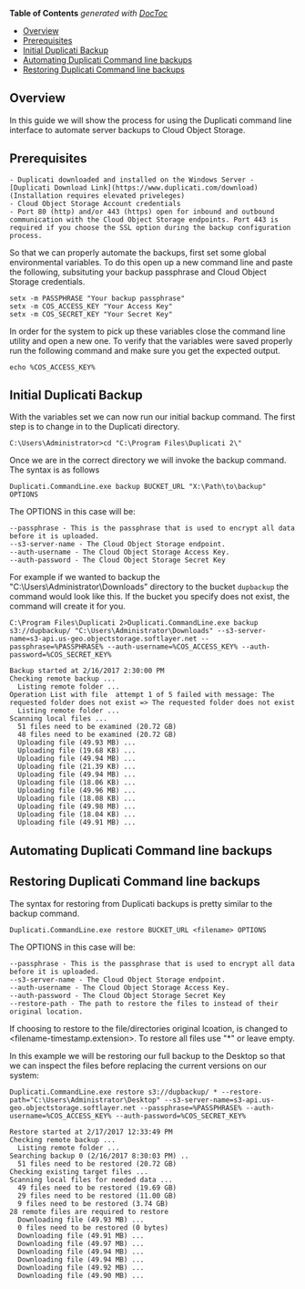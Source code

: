 <!-- START doctoc generated TOC please keep comment here to allow auto update -->
<!-- DON'T EDIT THIS SECTION, INSTEAD RE-RUN doctoc TO UPDATE -->
**Table of Contents**  *generated with [DocToc](https://github.com/thlorenz/doctoc)*

- [Overview](#overview)
- [Prerequisites](#prerequisites)
- [Initial Duplicati Backup](#initial-duplicati-backup)
- [Automating Duplicati Command line backups](#automating-duplicati-command-line-backups)
- [Restoring Duplicati Command line backups](#restoring-duplicati-command-line-backups)

<!-- END doctoc generated TOC please keep comment here to allow auto update -->

## Overview

In this guide we will show the process for using the Duplicati command line interface to automate server backups to Cloud Object Storage. 

## Prerequisites 
    - Duplicati downloaded and installed on the Windows Server - [Duplicati Download Link](https://www.duplicati.com/download) (Installation requires elevated priveleges)
    - Cloud Object Storage Account credentials
    - Port 80 (http) and/or 443 (https) open for inbound and outbound communication with the Cloud Object Storage endpoints. Port 443 is required if you choose the SSL option during the backup configuration process. 

So that we can properly automate the backups, first set some global environmental variables. To do this open up a new command line and paste the following, subsituting your backup passphrase and Cloud Object Storage credentials. 

```
setx -m PASSPHRASE "Your backup passphrase"
setx -m COS_ACCESS_KEY "Your Access Key"
setx -m COS_SECRET_KEY "Your Secret Key"
```

In order for the system to pick up these variables close the command line utility and open a new one. To verify that the variables were saved properly run the following command and make sure you get the expected output. 

```
echo %COS_ACCESS_KEY%
```

## Initial Duplicati Backup 
With the variables set we can now run our initial backup command. The first step is to change in to the Duplicati directory. 

```
C:\Users\Administrator>cd "C:\Program Files\Duplicati 2\"
```

Once we are in the correct directory we will invoke the backup command. The syntax is as follows 

```
Duplicati.CommandLine.exe backup BUCKET_URL "X:\Path\to\backup" OPTIONS
```

The OPTIONS in this case will be:

    --passphrase - This is the passphrase that is used to encrypt all data before it is uploaded.
    --s3-server-name - The Cloud Object Storage endpoint. 
    --auth-username - The Cloud Object Storage Access Key. 
    --auth-password - The Cloud Object Storage Secret Key

For example if we wanted to backup the "C:\Users\Administrator\Downloads" directory to the bucket `dupbackup` the command would look like this. If the bucket you specify does not exist, the command will create it for you. 

```
C:\Program Files\Duplicati 2>Duplicati.CommandLine.exe backup s3://dupbackup/ "C:\Users\Administrator\Downloads" --s3-server-name=s3-api.us-geo.objectstorage.softlayer.net --passphrase=%PASSPHRASE% --auth-username=%COS_ACCESS_KEY% --auth-password=%COS_SECRET_KEY%

Backup started at 2/16/2017 2:30:00 PM
Checking remote backup ...
  Listing remote folder ...
Operation List with file  attempt 1 of 5 failed with message: The requested folder does not exist => The requested folder does not exist
  Listing remote folder ...
Scanning local files ...
  51 files need to be examined (20.72 GB)
  48 files need to be examined (20.72 GB)
  Uploading file (49.93 MB) ...
  Uploading file (19.68 KB) ...
  Uploading file (49.94 MB) ...
  Uploading file (21.39 KB) ...
  Uploading file (49.94 MB) ...
  Uploading file (18.06 KB) ...
  Uploading file (49.96 MB) ...
  Uploading file (18.08 KB) ...
  Uploading file (49.98 MB) ...
  Uploading file (18.04 KB) ...
  Uploading file (49.91 MB) ...
```

## Automating Duplicati Command line backups


## Restoring Duplicati Command line backups

The syntax for restoring from Duplicati backups is pretty similar to the backup command. 

```
Duplicati.CommandLine.exe restore BUCKET_URL <filename> OPTIONS
```

The OPTIONS in this case will be:

    --passphrase - This is the passphrase that is used to encrypt all data before it is uploaded.
    --s3-server-name - The Cloud Object Storage endpoint. 
    --auth-username - The Cloud Object Storage Access Key. 
    --auth-password - The Cloud Object Storage Secret Key
    --restore-path - The path to restore the files to instead of their original location. 

If choosing to restore to the file/directories original lcoation, <filename> is changed to <filename-timestamp.extension>. To restore all files use "*" or leave empty.

In this example we will be restoring our full backup to the Desktop so that we can inspect the files before replacing the current versions on our system:

```
Duplicati.CommandLine.exe restore s3://dupbackup/ * --restore-path="C:\Users\Administrator\Desktop" --s3-server-name=s3-api.us-geo.objectstorage.softlayer.net --passphrase=%PASSPHRASE% --auth-username=%COS_ACCESS_KEY% --auth-password=%COS_SECRET_KEY%

Restore started at 2/17/2017 12:33:49 PM
Checking remote backup ...
  Listing remote folder ...
Searching backup 0 (2/16/2017 8:30:03 PM) ..
  51 files need to be restored (20.72 GB)
Checking existing target files ...
Scanning local files for needed data ...
  49 files need to be restored (19.69 GB)
  29 files need to be restored (11.00 GB)
  9 files need to be restored (3.74 GB)
28 remote files are required to restore
  Downloading file (49.93 MB) ...
  0 files need to be restored (0 bytes)
  Downloading file (49.91 MB) ...
  Downloading file (49.97 MB) ...
  Downloading file (49.94 MB) ...
  Downloading file (49.94 MB) ...
  Downloading file (49.92 MB) ...
  Downloading file (49.90 MB) ...
```

















